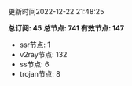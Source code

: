 更新时间2022-12-22 21:48:25

**总订阅: 45**
**总节点: 741**
**有效节点: 147**
- ssr节点: 1
- v2ray节点: 132
- ss节点: 6
- trojan节点: 8
